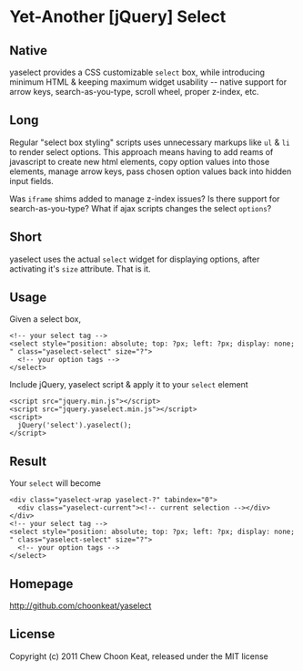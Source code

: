 # Yet-Another [jQuery] Select

## Native

yaselect provides a CSS customizable ``select`` box, while introducing minimum HTML & keeping maximum widget usability -- native support for arrow keys, search-as-you-type, scroll wheel, proper z-index, etc.

## Long

Regular "select box styling" scripts uses unnecessary markups like ``ul`` & ``li`` to render select options. This approach means having to add reams of javascript to create new html elements, copy option values into those elements, manage arrow keys, pass chosen option values back into hidden input fields.

Was ``iframe`` shims added to manage z-index issues? Is there support for search-as-you-type? What if ajax scripts changes the select ``options``?

## Short

yaselect uses the actual ``select`` widget for displaying options, after activating it's ``size`` attribute. That is it.

## Usage

Given a select box,

    <!-- your select tag -->
    <select style="position: absolute; top: ?px; left: ?px; display: none; " class="yaselect-select" size="?">
      <!-- your option tags -->
    </select>

Include jQuery, yaselect script & apply it to your ``select`` element

    <script src="jquery.min.js"></script>
    <script src="jquery.yaselect.min.js"></script>
    <script>
      jQuery('select').yaselect();
    </script>

## Result

Your ``select`` will become

    <div class="yaselect-wrap yaselect-?" tabindex="0">
      <div class="yaselect-current"><!-- current selection --></div>
    </div>
    <!-- your select tag -->
    <select style="position: absolute; top: ?px; left: ?px; display: none; " class="yaselect-select" size="?">
      <!-- your option tags -->
    </select>

## Homepage

http://github.com/choonkeat/yaselect

## License

Copyright (c) 2011 Chew Choon Keat, released under the MIT license
